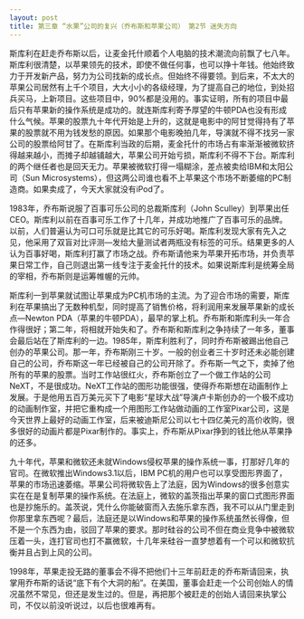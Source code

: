 ```yaml
---
layout: post
title: 第三章 “水果”公司的复兴（乔布斯和苹果公司） 第2节 迷失方向 
---
```

斯库利在赶走乔布斯以后，让麦金托什顺着个人电脑的技术潮流向前飘了七八年。斯库利很清楚，以苹果领先的技术，即使不做任何事，也可以挣十年钱。他始终致力于开发新产品，努力为公司找新的成长点。但始终不得要领。到后来，不太大的苹果公司居然有上千个项目，大大小小的各级经理，为了提高自己的地位，到处招兵买马，上新项目。这些项目中，90%都是没用的。事实证明，所有的项目中最后只有苹果新的操作系统是成功的。就连斯库利寄予厚望的牛顿PDA也没有形成什么气候。苹果的股票九十年代开始是上升的，这就是电影中的阿甘觉得持有了苹果的股票就不用为钱发愁的原因。如果那个电影晚拍几年，导演就不得不找另一家公司的股票给阿甘了。在斯库利当政的后期，麦金托什的市场占有率渐渐被微软挤得越来越小，而摊子却越铺越大，苹果公司开始亏损，斯库利不得不下台。斯库利的两个继任者也是回天无力。苹果被微软打得一塌糊涂，差点被卖给IBM和太阳公司（Sun Microsystems），但这两公司谁也看不上苹果这个市场不断萎缩的PC制造商。如果卖成了，今天大家就没有iPod了。

1983年，乔布斯说服了百事可乐公司的总裁斯库利（John Sculley）到苹果出任CEO。斯库利以前在百事可乐工作了十几年，并成功地推广了百事可乐的品牌。以前，人们普遍认为可口可乐就是比其它的可乐好喝。斯库利发现大家有先入之见，他采用了双盲对比评测—发给大量测试者两瓶没有标签的可乐。结果更多的人认为百事好喝，斯库利打赢了市场之战。乔布斯请他来为苹果开拓市场，并负责苹果日常工作，自己则退出第一线专注于麦金托什的技术。如果说斯库利是统筹全局的宰相，乔布斯则是运筹帷幄的元帅。

斯库利一到苹果就试图让苹果成为PC机市场的主流。为了迎合市场的需要，斯库利在苹果搞出了无数种机型，同时提高了销售价格，将利润用来发展苹果新的成长点—Newton PDA（苹果的牛顿PDA），最早的掌上机。乔布斯和斯库利头一年合作得很好；第二年，将相就开始失和了。乔布斯和斯库利之争持续了一年多，董事会最后站在了斯库利的一边。1985年，斯库利胜利了，同时乔布斯被踢出他自己创办的苹果公司。那一年，乔布斯刚三十岁。一般的创业者三十岁时还未必能创建自己的公司，乔布斯这一年已经被自己的公司开除了。乔布斯一气之下，卖掉了他所有的苹果的股票。当时工作站很红火，乔布斯创立了一个做工作站的公司NeXT，不是很成功。NeXT工作站的图形功能很强，使得乔布斯想在动画制作上发展。于是他用五百万美元买下了电影“星球大战”导演卢卡斯创办的一个极不成功的动画制作室，并把它重构成一个用图形工作站做动画的工作室Pixar公司，这是今天世界上最好的动画工作室，后来被迪斯尼公司以七十四亿美元的高价收购，很多很好的动画片都是Pixar制作的。事实上，乔布斯从Pixar挣到的钱比他从苹果挣的还多。

九十年代，苹果和微软还未就Windows侵权苹果的操作系统一事，打那好几年的官司。在微软推出Windows3.1以后，IBM PC机的用户也可以享受图形界面了，苹果的市场迅速萎缩。苹果公司将微软告上了法庭，因为Windows的很多创意实实在在是复制苹果的操作系统。在法庭上，微软的盖茨指出苹果的窗口式图形界面也是抄施乐的。盖茨说，凭什么你能破窗而入去施乐拿东西，我不可以从门里走到你那里拿东西呢？最后，法庭还是以Windows和苹果的操作系统虽然长得像，但不是一个东西为由，驳回了苹果的要求。那时硅谷的公司不但在商业竞争中被微软压着一头，连打官司也打不赢微软，十几年来硅谷一直梦想着有一个可以和微软抗衡并且占到上风的公司。

1998年，苹果走投无路的董事会不得不把他们十三年前赶走的乔布斯请回来，执掌用乔布斯的话说“底下有个大洞的船”。在美国，董事会赶走一个公司创始人的情况虽然不常见，但还是发生过的。但是，再把那个被赶走的创始人请回来执掌公司，不仅以前没听说过，以后也很难再有。

